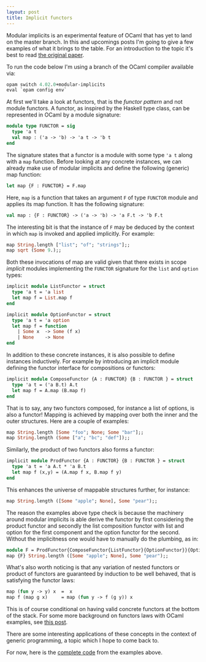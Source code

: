 ```yaml
---
layout: post
title: Implicit functors
---
```

Modular implicits is an experimental feature of OCaml that has yet to land
on the master branch. In this and upcomings posts I'm going to give a few
examples of what it brings to the table. For an introduction to the topic it's
best to read [the original
paper](https://www.cl.cam.ac.uk/~jdy22/papers/modular-implicits.pdf).

To run the code below I'm using a branch of the OCaml compiler available via:

```ocaml
opam switch 4.02.0+modular-implicits
eval `opam config env`
```

At first we'll take a look at functors, that is the *functor pattern*
and not module functors. A functor, as inspired by the Haskell type class,
can be represented in OCaml by a module signature:

```ocaml
module type FUNCTOR = sig
  type 'a t
  val map : ('a -> 'b) -> 'a t -> 'b t
end
```

The signature states that a functor is a module with some type `'a t` along
with a `map` function. Before looking at any concrete instances, we can already
make use of modular implicits and define the following (generic) map function:

```ocaml
let map {F : FUNCTOR} = F.map
```

Here, `map` is a function that takes an argument `F` of type `FUNCTOR` module and
applies its map function. It has the following signature:

```ocaml
val map : {F : FUNCTOR} -> ('a -> 'b) -> 'a F.t -> 'b F.t
```

The interesting bit is that the instance of `F` may be deduced
by the context in which `map` is invoked and applied implicitly.
For example:

```ocaml
map String.length ["list"; "of"; "strings"];;
map sqrt (Some 9.);;
```

Both these invocations of map are valid given that there exists in scope *implicit*
modules implementing the `FUNCTOR` signature for the `list` and `option` types:

```ocaml
implicit module ListFunctor = struct
  type 'a t = 'a list
  let map f = List.map f
end

implicit module OptionFunctor = struct
  type 'a t = 'a option
  let map f = function
    | Some x  -> Some (f x)
    | None    -> None
end
```

In addition to these concrete instances, it is also possible to define
instances inductively. For example by introducing an implicit module
defining the functor interface for compositions or functors:


```ocaml
implicit module ComposeFunctor {A : FUNCTOR} {B : FUNCTOR } = struct
  type 'a t = ('a B.t) A.t
  let map f = A.map (B.map f)
end
```

That is to say, any two functors composed, for instance a list of options, is also
a functor! Mapping is achieved by mapping over both the inner and the outer
structures. Here are a couple of examples:

```ocaml
map String.length [Some "foo"; None; Some "bar"];;
map String.length (Some ["a"; "bc"; "def"]);;
```

Similarly, the product of two functors also forms a functor:

```ocaml
implicit module ProdFunctor {A : FUNCTOR} {B : FUNCTOR } = struct
  type 'a t = 'a A.t * 'a B.t
  let map f (x,y) = (A.map f x, B.map f y)
end
```

This enhances the universe of mappable structures further, for instance:

```ocaml
map String.length ([Some "apple"; None], Some "pear");;
```

The reason the examples above type check is because the machinery around
modular implicits is able derive the functor by first considering
the product functor and secondly the list composition functor with
list and option for the first component and the option functor for the second.
Without the implicitness one would have to manually do the plumbing, as in:


```ocaml
module F = ProdFunctor{ComposeFunctor{ListFunctor}{OptionFunctor}}{OptionFunctor}
map {F} String.length ([Some "apple"; None], Some "pear");;
```

What's also worth noticing is that any variation of nested functors or product
of functors are guaranteed by induction to be well behaved, that is satisfying
the functor laws:

```ocaml
map (fun y -> y) x  =  x
map f (map g x)     = map (fun y -> f (g y)) x
```

This is of course conditional on having valid concrete functors at the bottom of the stack.
For some more background on functors laws
with OCaml examples, see [this post](http://blog.shaynefletcher.org/2017/05/more-type-classes-in-ocaml.html).

There are some interesting applications of these concepts in the context of generic
programming, a topic which I hope to come back to.

For now, here is the [complete code](https://gist.github.com/jobjo/41cf3d9d9d5674db32f40afdbf29df18)
from the examples above.
